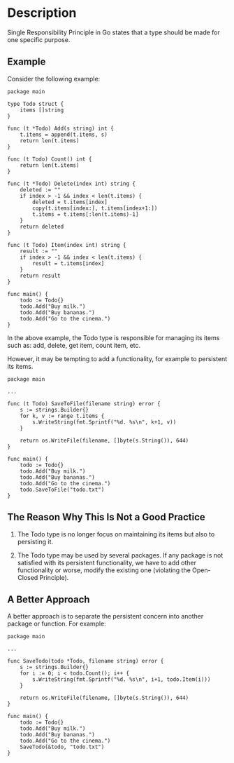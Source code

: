 # Description

Single Responsibility Principle in Go states that a type should be made for one specific purpose.

## Example

Consider the following example:

```
package main

type Todo struct {
	items []string
}

func (t *Todo) Add(s string) int {
	t.items = append(t.items, s)
	return len(t.items)
}

func (t Todo) Count() int {
	return len(t.items)
}

func (t *Todo) Delete(index int) string {
	deleted := ""
	if index > -1 && index < len(t.items) {
		deleted = t.items[index]
		copy(t.items[index:], t.items[index+1:])
		t.items = t.items[:len(t.items)-1]
	}
	return deleted
}

func (t Todo) Item(index int) string {
	result := ""
	if index > -1 && index < len(t.items) {
		result = t.items[index]
	}
	return result
}

func main() {
	todo := Todo{}
	todo.Add("Buy milk.")
	todo.Add("Buy bananas.")
	todo.Add("Go to the cinema.")
}
```

In the above example, the Todo type is responsible for managing its items such as: add, delete, get item, count item, etc.

However, it may be tempting to add a functionality, for example to persistent its items.

```
package main

...

func (t Todo) SaveToFile(filename string) error {
	s := strings.Builder{}
	for k, v := range t.items {
		s.WriteString(fmt.Sprintf("%d. %s\n", k+1, v))
	}

	return os.WriteFile(filename, []byte(s.String()), 644)
}

func main() {
	todo := Todo{}
	todo.Add("Buy milk.")
	todo.Add("Buy bananas.")
	todo.Add("Go to the cinema.")
	todo.SaveToFile("todo.txt")
}
```

## The Reason Why This Is Not a Good Practice

1. The Todo type is no longer focus on maintaining its items but also to persisting it.

2. The Todo type may be used by several packages. If any package is not satisfied with its persistent functionality, we have to add other functionality or worse, modify the existing one (violating the Open-Closed Principle).

## A Better Approach

A better approach is to separate the persistent concern into another package or function. For example:

```
package main

...

func SaveTodo(todo *Todo, filename string) error {
	s := strings.Builder{}
	for i := 0; i < todo.Count(); i++ {
		s.WriteString(fmt.Sprintf("%d. %s\n", i+1, todo.Item(i)))
	}

	return os.WriteFile(filename, []byte(s.String()), 644)
}

func main() {
	todo := Todo{}
	todo.Add("Buy milk.")
	todo.Add("Buy bananas.")
	todo.Add("Go to the cinema.")
	SaveTodo(&todo, "todo.txt")
}
```
